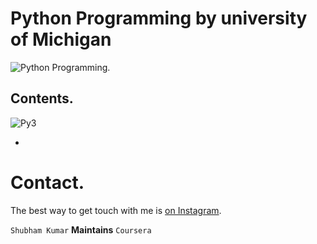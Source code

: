 # Python Programming by university of Michigan

![Python Programming.](https://d9tyu2epg3boq.cloudfront.net/institutions/umich.png)

## Contents.


![Py3](https://d3njjcbhbojbot.cloudfront.net/api/utilities/v1/imageproxy/https://coursera-course-photos.s3.amazonaws.com/f9/863fc0ea2311e8931fddf70eb768e1/pythonfluency_1x1_course_5.png?auto=format%2Ccompress&dpr=1)

- 



# Contact.

The best way to get touch with me is [on Instagram](https://www.instagram.com/subham.kumar032/).



`Shubham Kumar` <b>Maintains</b> `Coursera`
